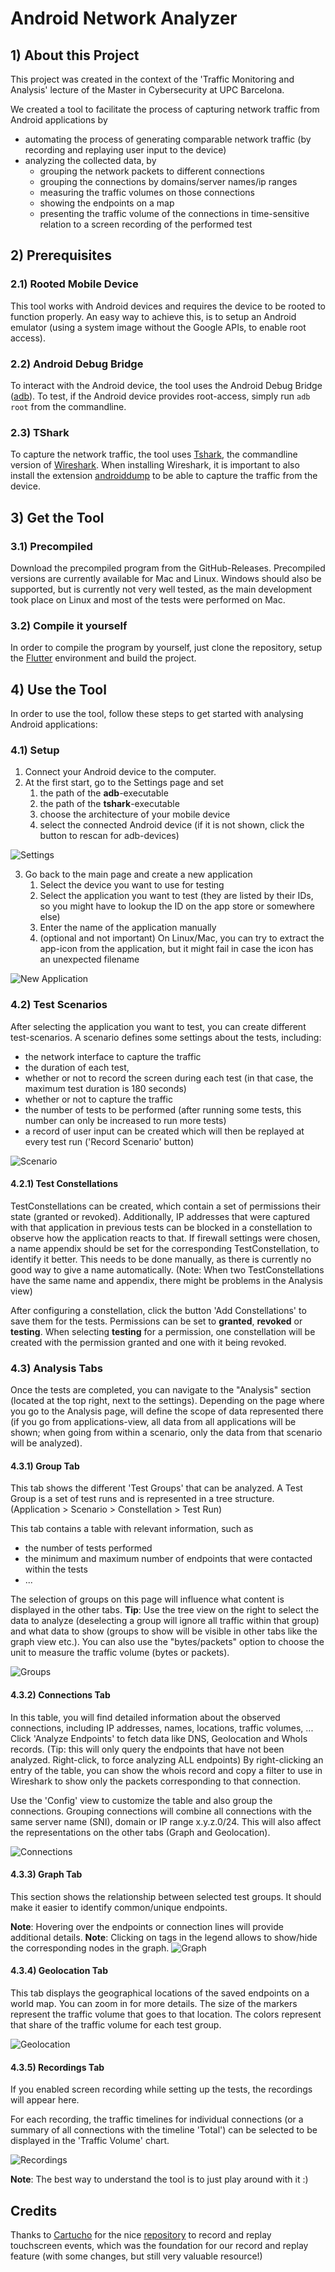# Android Network Analyzer

## 1) About this Project
This project was created in the context of the 'Traffic Monitoring and Analysis' lecture of the Master in Cybersecurity at UPC Barcelona.

We created a tool to facilitate the process of capturing network traffic from Android applications by
* automating the process of generating comparable network traffic (by recording and replaying user input to the device)
* analyzing the collected data, by
  * grouping the network packets to different connections
  * grouping the connections by domains/server names/ip ranges
  * measuring the traffic volumes on those connections
  * showing the endpoints on a map
  * presenting the traffic volume of the connections in time-sensitive relation to a screen recording of the performed test

## 2) Prerequisites
### 2.1) Rooted Mobile Device
This tool works with Android devices and requires the device to be rooted to function properly.
An easy way to achieve this, is to setup an Android emulator (using a system image without the Google APIs, to enable root access).

### 2.2) Android Debug Bridge
To interact with the Android device, the tool uses the Android Debug Bridge ([adb](https://developer.android.com/tools/adb)).
To test, if the Android device provides root-access, simply run `adb root` from the commandline.

### 2.3) TShark
To capture the network traffic, the tool uses [Tshark](https://tshark.dev/setup/install/), the commandline version of [Wireshark](https://www.wireshark.org/).
When installing Wireshark, it is important to also install the extension [androiddump](https://www.wireshark.org/docs/man-pages/androiddump.html) to be able to capture the traffic from the device.

## 3) Get the Tool
### 3.1) Precompiled
Download the precompiled program from the GitHub-Releases.
Precompiled versions are currently available for Mac and Linux.
Windows should also be supported, but is currently not very well tested, as the main development took place on Linux and most of the tests were performed on Mac.

### 3.2) Compile it yourself
In order to compile the program by yourself, just clone the repository, setup the [Flutter](https://docs.flutter.dev/get-started/install) environment and build the project.

## 4) Use the Tool
In order to use the tool, follow these steps to get started with analysing Android applications:

###  4.1) Setup
1. Connect your Android device to the computer.
2. At the first start, go to the Settings page and set 
   1. the path of the **adb**-executable
   2. the path of the **tshark**-executable
   3. choose the architecture of your mobile device
   4. select the connected Android device (if it is not shown, click the button to rescan for adb-devices)

![Settings](./images_readme/settings.png)

3. Go back to the main page and create a new application
   1. Select the device you want to use for testing
   2. Select the application you want to test (they are listed by their IDs, so you might have to lookup the ID on the app store or somewhere else)
   3. Enter the name of the application manually
   4. (optional and not important) On Linux/Mac, you can try to extract the app-icon from the application, but it might fail in case the icon has an unexpected filename

![New Application](./images_readme/new_application.png)

### 4.2) Test Scenarios
After selecting the application you want to test, you can create different test-scenarios.
A scenario defines some settings about the tests, including:
* the network interface to capture the traffic
* the duration of each test,
* whether or not to record the screen during each test (in that case, the maximum test duration is 180 seconds)
* whether or not to capture the traffic
* the number of tests to be performed (after running some tests, this number can only be increased to run more tests)
* a record of user input can be created which will then be replayed at every test run ('Record Scenario' button)

![Scenario](./images_readme/Scenario.png)


#### 4.2.1) Test Constellations
TestConstellations can be created, which contain a set of permissions their state (granted or revoked).
Additionally, IP addresses that were captured with that application in previous tests can be blocked in a constellation to observe how the application reacts to that.
If firewall settings were chosen, a name appendix should be set for the corresponding TestConstellation, to identify it better.
This needs to be done manually, as there is currently no good way to give a name automatically.
(Note: When two TestConstellations have the same name and appendix, there might be problems in the Analysis view)

After configuring a constellation, click the button 'Add Constellations' to save them for the tests.
Permissions can be set to **granted**, **revoked** or **testing**.
When selecting **testing** for a permission, one constellation will be created with the permission granted and one with it being revoked.

### 4.3) Analysis Tabs
Once the tests are completed, you can navigate to the "Analysis" section (located at the top right, next to the settings).
Depending on the page where you go to the Analysis page, will define the scope of data represented there (if you go from applications-view, all data from all applications will be shown; when going from within a scenario, only the data from that scenario will be analyzed).

#### 4.3.1) Group Tab
This tab shows the different 'Test Groups' that can be analyzed.
A Test Group is a set of test runs and is represented in a tree structure.
(Application > Scenario > Constellation > Test Run)

This tab contains a table with relevant information, such as 
* the number of tests performed
* the minimum and maximum number of endpoints that were contacted within the tests
* ...

The selection of groups on this page will influence what content is displayed in the other tabs.
**Tip**: Use the tree view on the right to select the data to analyze (deselecting a group will ignore all traffic within that group) and what data to show (groups to show will be visible in other tabs like the graph view etc.). 
You can also use the "bytes/packets" option to choose the unit to measure the traffic volume (bytes or packets).

![Groups](./images_readme/analysis_groups.png)


#### 4.3.2) Connections Tab
In this table, you will find detailed information about the observed connections, including IP addresses, names, locations, traffic volumes, ...
Click 'Analyze Endpoints' to fetch data like DNS, Geolocation and WhoIs records.
(Tip: this will only query the endpoints that have not been analyzed. Right-click, to force analyzing ALL endpoints)
By right-clicking an entry of the table, you can show the whois record and copy a filter to use in Wireshark to show only the packets corresponding to that connection.

Use the 'Config' view to customize the table and also group the connections.
Grouping connections will combine all connections with the same server name (SNI), domain or IP range x.y.z.0/24.
This will also affect the representations on the other tabs (Graph and Geolocation).

![Connections](./images_readme/analysis_connections.png)

#### 4.3.3) Graph Tab
This section shows the relationship between selected test groups.
It should make it easier to identify common/unique endpoints.

**Note**: Hovering over the endpoints or connection lines will provide additional details.
**Note**: Clicking on tags in the legend allows to show/hide the corresponding nodes in the graph.
![Graph](./images_readme/analysis_graph.png)

#### 4.3.4) Geolocation Tab
This tab displays the geographical locations of the saved endpoints on a world map. 
You can zoom in for more details.
The size of the markers represent the traffic volume that goes to that location.
The colors represent that share of the traffic volume for each test group.

![Geolocation](./images_readme/analysis_map.png)

#### 4.3.5) Recordings Tab
If you enabled screen recording while setting up the tests, the recordings will appear here.

For each recording, the traffic timelines for individual connections (or a summary of all connections with the timeline 'Total') can be selected to be displayed in the 'Traffic Volume' chart.

![Recordings](./images_readme/analysis_recordings.png)


**Note**: The best way to understand the tool is to just play around with it :)


## Credits
Thanks to [Cartucho](https://github.com/Cartucho) for the nice [repository](https://github.com/Cartucho/android-touch-record-replay) to record and replay touchscreen events, which was the foundation for our record and replay feature (with some changes, but still very valuable resource!)